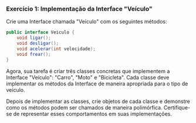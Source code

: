 ### Exercício 1: Implementação da Interface "Veículo"

Crie uma Interface chamada "Veículo" com os seguintes métodos:

```java
public interface Veiculo {
    void ligar();
    void desligar();
    void acelerar(int velocidade);
    void frear();
}

```

Agora, sua tarefa é criar três classes concretas que implementem a Interface "Veículo": "Carro", "Moto" e "Bicicleta". Cada classe deve implementar os métodos da Interface de maneira apropriada para o tipo de veículo.

Depois de implementar as classes, crie objetos de cada classe e demonstre como os métodos podem ser chamados de maneira polimórfica. Certifique-se de representar esses comportamentos em suas implementações.

